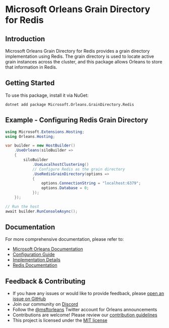 # Microsoft Orleans Grain Directory for Redis

## Introduction
Microsoft Orleans Grain Directory for Redis provides a grain directory implementation using Redis. The grain directory is used to locate active grain instances across the cluster, and this package allows Orleans to store that information in Redis.

## Getting Started
To use this package, install it via NuGet:

```shell
dotnet add package Microsoft.Orleans.GrainDirectory.Redis
```

## Example - Configuring Redis Grain Directory
```csharp
using Microsoft.Extensions.Hosting;
using Orleans.Hosting;

var builder = new HostBuilder()
    .UseOrleans(siloBuilder =>
    {
        siloBuilder
            .UseLocalhostClustering()
            // Configure Redis as the grain directory
            .UseRedisGrainDirectory(options =>
            {
                options.ConnectionString = "localhost:6379";
                options.Database = 0;
            });
    });

// Run the host
await builder.RunConsoleAsync();
```

## Documentation
For more comprehensive documentation, please refer to:
- [Microsoft Orleans Documentation](https://docs.microsoft.com/dotnet/orleans/)
- [Configuration Guide](https://learn.microsoft.com/en-us/dotnet/orleans/host/configuration-guide/)
- [Implementation Details](https://learn.microsoft.com/en-us/dotnet/orleans/implementation/index)
- [Redis Documentation](https://redis.io/documentation)

## Feedback & Contributing
- If you have any issues or would like to provide feedback, please [open an issue on GitHub](https://github.com/dotnet/orleans/issues)
- Join our community on [Discord](https://aka.ms/orleans-discord)
- Follow the [@msftorleans](https://twitter.com/msftorleans) Twitter account for Orleans announcements
- Contributions are welcome! Please review our [contribution guidelines](https://github.com/dotnet/orleans/blob/main/CONTRIBUTING.md)
- This project is licensed under the [MIT license](https://github.com/dotnet/orleans/blob/main/LICENSE)